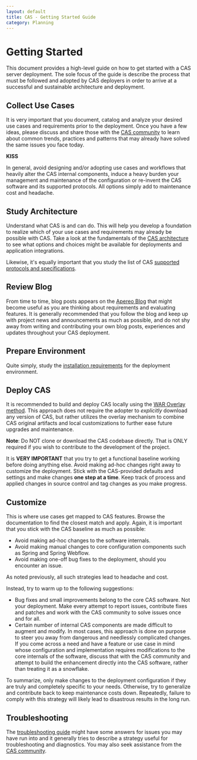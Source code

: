 ```yaml
---
layout: default
title: CAS - Getting Started Guide
category: Planning
---
```


# Getting Started

This document provides a high-level guide on how to get started with a CAS server deployment. 
The sole focus of the guide is describe the process
that must be followed and adopted by CAS deployers in order to arrive at a successful 
and sustainable architecture and deployment.

## Collect Use Cases

It is very important that you document, catalog and analyze your desired use cases and requirements prior to the deployment.
Once you have a few ideas, please discuss and share those with the [CAS community](/cas/Support.html)
to learn about common trends, practices and patterns
that may already have solved the same issues you face today. 

<div class="alert alert-warning"><strong>KISS</strong><p>In general, avoid designing and/or adopting
use cases and workflows that heavily alter the CAS internal components, induce a heavy burden your management
and maintenance of the configuration or re-invent the CAS software and its supported protocols. All options simply
add to maintenance cost and headache.</p></div>

## Study Architecture

Understand what CAS is and can do. This will help you develop a foundation to realize which of your use cases 
and requirements may already be possible with CAS. Take a look at the fundamentals 
of the [CAS architecture](Architecture.html)
to see what options and choices might be available for deployments and application integrations.

Likewise, it's equally important that you study the list of 
CAS [supported protocols and specifications](../protocol/Protocol-Overview.html).

## Review Blog

From time to time, blog posts appears on the [Apereo Blog](https://apereo.github.io/)
that might become useful as you are thinking about requirements and evaluating features.
It is generally recommended that you follow the blog and keep up with project news and 
announcements as much as possible, and do not shy away from writing and contributing your own blog posts, experiences and updates throughout your CAS deployment.

## Prepare Environment

Quite simply, study the [installation requirements](Installation-Requirements.html) for the deployment environment.

## Deploy CAS

It is recommended to build and deploy CAS locally using the [WAR Overlay method](../installation/WAR-Overlay-Installation.html). 
This approach does not require the adopter to *explicitly* download any version of CAS, but 
rather utilizes the overlay mechanism to combine CAS original artifacts and local 
customizations to further ease future upgrades and maintenance.

**Note**: Do NOT clone or download the CAS codebase directly. That is ONLY required if you
wish to contribute to the development of the project. 

It is **VERY IMPORTANT** that you try to get a functional baseline working before doing anything else.
Avoid making ad-hoc changes right away to customize the deployment. Stick with the CAS-provided defaults
and settings and make changes **one step at a time**. Keep track of process and applied changes
in source control and tag changes as you make progress. 

## Customize

This is where use cases get mapped to CAS features. Browse the documentation to find the closest match and apply.
Again, it is important that you stick with the CAS baseline as much as possible:

- Avoid making ad-hoc changes to the software internals.
- Avoid making manual changes to core configuration components such as Spring and Spring Webflow.
- Avoid making one-off bug fixes to the deployment, should you encounter an issue.

As noted previously, all such strategies lead to headache and cost.
 
Instead, try to warm up to the following suggestions:

- Bug fixes and small improvements belong to the core CAS software. Not your deployment. Make every attempt to report issues, 
contribute fixes and patches and work with the CAS community to solve issues once and for all.
- Certain number of internal CAS components are made difficult to augment and modify. In most cases, this approach is
done on purpose to steer you away from dangerous and needlessly complicated changes. If you come across a need
and have a feature or use case in mind whose configuration and implementation requires modifications to the core internals
of the software, discuss that with the CAS community and attempt to build the enhancement directly into the CAS software,
rather than treating it as a snowflake.

To summarize, only make changes to the deployment configuration if they are truly and completely specific to your needs.
Otherwise, try to generalize and contribute back to keep maintenance costs down. 
Repeatedly, failure to comply with this strategy
will likely lead to disastrous results in the long run.

## Troubleshooting

The [troubleshooting guide](../installation/Troubleshooting-Guide.html) might have some answers 
for issues you may have run into and it generally tries to describe a strategy useful for troubleshooting
and diagnostics. You may also seek assistance from the [CAS community](/cas/Mailing-Lists.html).

